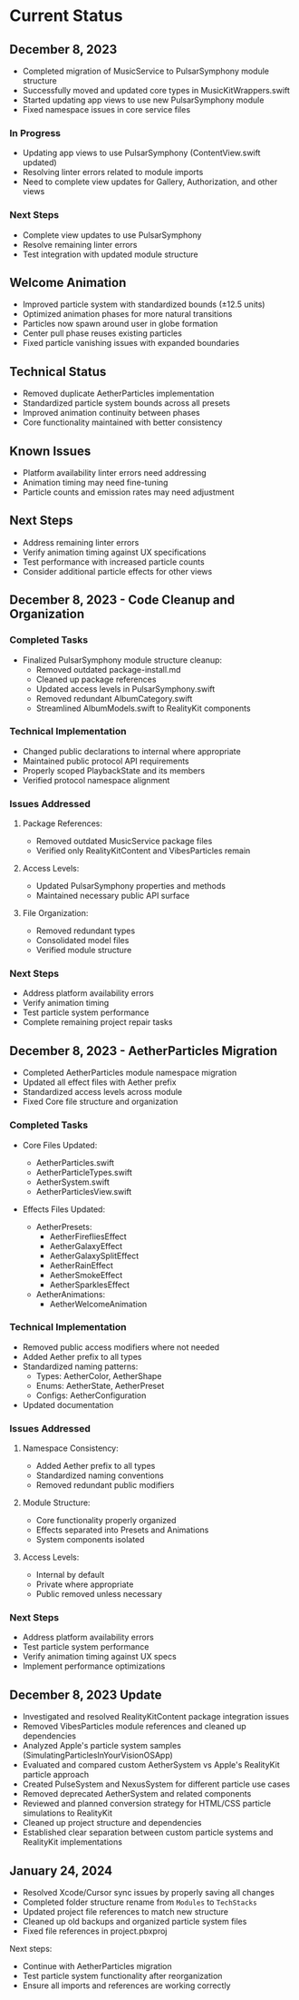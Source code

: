 # Current Status

## December 8, 2023
- Completed migration of MusicService to PulsarSymphony module structure
- Successfully moved and updated core types in MusicKitWrappers.swift
- Started updating app views to use new PulsarSymphony module
- Fixed namespace issues in core service files

### In Progress
- Updating app views to use PulsarSymphony (ContentView.swift updated)
- Resolving linter errors related to module imports
- Need to complete view updates for Gallery, Authorization, and other views

### Next Steps
- Complete view updates to use PulsarSymphony
- Resolve remaining linter errors
- Test integration with updated module structure

## Welcome Animation
- Improved particle system with standardized bounds (±12.5 units)
- Optimized animation phases for more natural transitions
- Particles now spawn around user in globe formation
- Center pull phase reuses existing particles
- Fixed particle vanishing issues with expanded boundaries

## Technical Status
- Removed duplicate AetherParticles implementation
- Standardized particle system bounds across all presets
- Improved animation continuity between phases
- Core functionality maintained with better consistency

## Known Issues
- Platform availability linter errors need addressing
- Animation timing may need fine-tuning
- Particle counts and emission rates may need adjustment

## Next Steps
- Address remaining linter errors
- Verify animation timing against UX specifications
- Test performance with increased particle counts
- Consider additional particle effects for other views

## December 8, 2023 - Code Cleanup and Organization

### Completed Tasks
- Finalized PulsarSymphony module structure cleanup:
  - Removed outdated package-install.md
  - Cleaned up package references
  - Updated access levels in PulsarSymphony.swift
  - Removed redundant AlbumCategory.swift
  - Streamlined AlbumModels.swift to RealityKit components

### Technical Implementation
- Changed public declarations to internal where appropriate
- Maintained public protocol API requirements
- Properly scoped PlaybackState and its members
- Verified protocol namespace alignment

### Issues Addressed
1. Package References:
   - Removed outdated MusicService package files
   - Verified only RealityKitContent and VibesParticles remain

2. Access Levels:
   - Updated PulsarSymphony properties and methods
   - Maintained necessary public API surface

3. File Organization:
   - Removed redundant types
   - Consolidated model files
   - Verified module structure

### Next Steps
- Address platform availability errors
- Verify animation timing
- Test particle system performance
- Complete remaining project repair tasks

## December 8, 2023 - AetherParticles Migration
- Completed AetherParticles module namespace migration
- Updated all effect files with Aether prefix
- Standardized access levels across module
- Fixed Core file structure and organization

### Completed Tasks
- Core Files Updated:
  - AetherParticles.swift
  - AetherParticleTypes.swift
  - AetherSystem.swift
  - AetherParticlesView.swift

- Effects Files Updated:
  - AetherPresets:
    - AetherFirefliesEffect
    - AetherGalaxyEffect
    - AetherGalaxySplitEffect
    - AetherRainEffect
    - AetherSmokeEffect
    - AetherSparklesEffect
  - AetherAnimations:
    - AetherWelcomeAnimation

### Technical Implementation
- Removed public access modifiers where not needed
- Added Aether prefix to all types
- Standardized naming patterns:
  - Types: AetherColor, AetherShape
  - Enums: AetherState, AetherPreset
  - Configs: AetherConfiguration
- Updated documentation

### Issues Addressed
1. Namespace Consistency:
   - Added Aether prefix to all types
   - Standardized naming conventions
   - Removed redundant public modifiers

2. Module Structure:
   - Core functionality properly organized
   - Effects separated into Presets and Animations
   - System components isolated

3. Access Levels:
   - Internal by default
   - Private where appropriate
   - Public removed unless necessary

### Next Steps
- Address platform availability errors
- Test particle system performance
- Verify animation timing against UX specs
- Implement performance optimizations

## December 8, 2023 Update
- Investigated and resolved RealityKitContent package integration issues
- Removed VibesParticles module references and cleaned up dependencies
- Analyzed Apple's particle system samples (SimulatingParticlesInYourVisionOSApp)
- Evaluated and compared custom AetherSystem vs Apple's RealityKit particle approach
- Created PulseSystem and NexusSystem for different particle use cases
- Removed deprecated AetherSystem and related components
- Reviewed and planned conversion strategy for HTML/CSS particle simulations to RealityKit
- Cleaned up project structure and dependencies
- Established clear separation between custom particle systems and RealityKit implementations

## January 24, 2024

- Resolved Xcode/Cursor sync issues by properly saving all changes
- Completed folder structure rename from `Modules` to `TechStacks`
- Updated project file references to match new structure
- Cleaned up old backups and organized particle system files
- Fixed file references in project.pbxproj

Next steps:
- Continue with AetherParticles migration
- Test particle system functionality after reorganization
- Ensure all imports and references are working correctly
